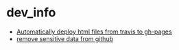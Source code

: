 # dev_info
* [Automatically deploy html files from travis to gh-pages](https://gist.github.com/domenic/ec8b0fc8ab45f39403dd)
* [remove sensitive data from github](https://help.github.com/articles/removing-sensitive-data-from-a-repository/)
